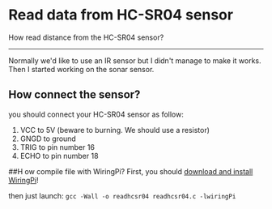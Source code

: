 # Read data from HC-SR04 sensor

How read distance from the HC-SR04 sensor?

------
Normally we'd like to use an IR sensor but I didn't manage to make it works. Then I started working on the sonar sensor.

## How connect the sensor?
you should connect your HC-SR04 sensor as follow:
1. VCC to 5V (beware to burning. We should use a resistor)
2. GNGD to ground
3. TRIG to pin number 16
4. ECHO to pin number 18

##H ow compile file with WiringPi?
First, you should [download and install WiringPi](http://wiringpi.com/download-and-install/)!

then just launch:
`gcc -Wall -o readhcsr04 readhcsr04.c -lwiringPi`
